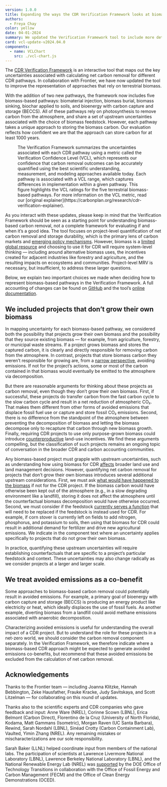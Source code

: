 ```yaml
---
version: 1.0.0
title: Expanding the ways the CDR Verification Framework looks at biomass
authors:
  - Freya Chay
color: yellow
date: 04-01-2024
summary: We updated the Verification Framework tool to include more detail and a broader representation of biomass-based CDR pathways. We added two new pathways and updated three others.
card: vcl-update-v2024.04.0
components:
  - name: VCLChart
    src: ./vcl-chart.js
---
```


The [CDR Verification Framework](https://carbonplan.org/research/cdr-verification) is an interactive tool that maps out the key uncertainties associated with calculating net carbon removal for different CDR pathways. In collaboration with Frontier, we have now updated the tool to improve the representation of approaches that rely on terrestrial biomass.

With the addition of two new pathways, the framework now includes five biomass-based pathways: biomaterial injection, biomass burial, biomass sinking, biochar applied to soils, and bioenergy with carbon capture and storage (BECCS). All of these pathways rely on photosynthesis to remove carbon from the atmosphere, and share a set of upstream uncertainties associated with the choice of biomass feedstock. However, each pathway takes a unique approach to storing the biomass carbon. Our evaluation reflects how confident we are that the approach can store carbon for at least 1000 years.

<Figure>
  <VCLChart />
  <FigureCaption number={1}>
    The Verification Framework summarizes the uncertainties associated with each
    CDR pathway using a metric called the Verification Confidence Level (VCL),
    which represents our confidence that carbon removal outcomes can be
    accurately quantified using the best scientific understanding, measurement,
    and modeling approaches available today. Each pathway is associated with a
    VCL range, which captures differences in implementation within a given
    pathway. This figure highlights the VCL ratings for the five terrestrial
    biomass-based pathways. For more information on the VCL metric, read our
    [original
    explainer](https://carbonplan.org/research/cdr-verification-explainer).
  </FigureCaption>
</Figure>

As you interact with these updates, please keep in mind that the Verification Framework should be seen as a starting point for understanding biomass-based carbon removal, not a complete framework for evaluating if and when it’s a good idea. The tool focuses on project-level quantification of net carbon removal and storage durability, which is the primary lens of carbon markets and [emerging policy mechanisms](https://www.energy.gov/fecm/carbon-dioxide-removal-purchase-pilot-prize). However, biomass is a [limited global resource](https://doi.org/10.1073/pnas.0704243104) and choosing to use it for CDR will require system-level thinking — including around alternative biomass uses, the incentives created for adjacent industries like forestry and agriculture, and the resulting impacts on ecosystems and communities. Project-level MRV is necessary, but insufficient, to address these larger questions.

Below, we explain two important choices we made when deciding how to represent biomass-based pathways in the Verification Framework. A full accounting of changes can be found on [GitHub](https://github.com/carbonplan/cdr-verification) and the tool’s [online documentation](https://carbonplan.org/research/cdr-verification/docs/pathways/biomaterial-injection).

## We included projects that don’t grow their own biomass

In mapping uncertainty for each biomass-based pathway, we considered both the possibility that projects grow their own biomass and the possibility that they source existing biomass — for example, from agriculture, forestry, or municipal waste streams. If a project grows biomass and stores the captured carbon, it is clearly and directly responsible for removing carbon from the atmosphere. In contrast, projects that store biomass carbon they weren’t responsible for growing are, from a [narrow perspective](https://carbonplan.org/research/carbon-removal-mechanisms), avoiding emissions. If not for the project’s actions, some or most of the carbon contained in that biomass would eventually be emitted to the atmosphere via decomposition.

But there are reasonable arguments for thinking about these projects as carbon removal, even though they don’t grow their own biomass. First, if successful, these projects do transfer carbon from the fast carbon cycle to the slow carbon cycle and result in a net reduction of atmospheric CO₂. That makes them different from other forms of avoided emissions that displace fossil fuel use or capture and store fossil CO₂ emissions. Second, there is no difference from the standpoint of the atmosphere between preventing the decomposition of biomass and letting the biomass decompose only to recapture that carbon through new biomass growth. Finally, requiring CDR projects to use only purpose-grown biomass could introduce [counterproductive](https://files.wri.org/d8/s3fs-public/2023-07/the-global-land-squeeze-report.pdf?VersionId=edANDGIvq_NhCGbDVfte6diBdJswo7e9) land-use incentives. We find these arguments compelling, but the classification of such projects remains an ongoing topic of conversation in the broader CDR and carbon accounting communities.

Any biomass-based project must grapple with upstream uncertainties, such as understanding how using biomass for CDR [affects](https://carbonplan.org/research/cdr-verification/docs/components/market-effects) broader land use and land management decisions. However, quantifying net carbon removal for projects that don’t grow their own biomass introduces several additional upstream considerations. First, we must ask [what would have happened to the biomass](https://carbonplan.org/research/cdr-verification/docs/components/baseline-carbon-stored) if not for the CDR project. If the biomass carbon would have otherwise been kept out of the atmosphere (e.g., in a slow degrading environment like a landfill), storing it does not affect the atmosphere until the counterfactual biomass decomposition would have otherwise occurred. Second, we must consider if the feedstock [currently serves a function](https://carbonplan.org/research/cdr-verification/docs/components/feedstock-use-counterfactual) that will need to be replaced if the feedstock is instead used for CDR. For example, if corn stover is currently left on fields to add nitrogen, phosphorus, and potassium to soils, then using that biomass for CDR could result in additional demand for fertilizer and drive new agricultural emissions. We indicate in the component text where an uncertainty applies specifically to projects that do not grow their own biomass.

In practice, quantifying these upstream uncertainties will require establishing counterfactuals that are specific to a project’s particular feedstock and context. These uncertainties may also change radically as we consider projects at a larger and larger scale.

## We treat avoided emissions as a co-benefit

Some approaches to biomass-based carbon removal could potentially result in avoided emissions. For example, a primary goal of bioenergy with carbon capture and storage (BECCS) is producing an energy product like electricity or heat, which ideally displaces the use of fossil fuels. As another example, diverting biomass from a landfill could avoid methane emissions associated with anaerobic decomposition.

Characterizing avoided emissions is useful for understanding the overall impact of a CDR project. But to understand the role for these projects in a net-zero world, we should consider the carbon removal component separately. In the Verification Framework, we therefore indicate where a biomass-based CDR approach might be expected to generate avoided emissions co-benefits, but recommend that these avoided emissions be excluded from the calculation of net carbon removal.

## Acknowledgements

Thanks to the Frontier team — including Joanna Klitzke, Hannah Bebbington, Zeke Hausfather, Frauke Kracke, Judy Savitskaya, and Scott Litzelman — for collaborating on this round of updates.

Thanks also to the scientific experts and CDR companies who gave feedback and input: Anne Ware (NREL), Corinne Scown (LBNL), Erica Belmont (Carbon Direct), Florentino de la Cruz (University of North Florida), Kodama, Matt Gammans (Isometric), Morgan Raven (UC Santa Barbara), Rewind, Sarah Nordahl (LBNL), Sinéad Crotty (Carbon Containment Lab), Vaulted, Yimin Zhang (NREL). Any remaining mistakes or mischaracterizations are our sole responsibility.

Sarah Baker (LLNL) helped coordinate input from members of the national labs. The participation of scientists at Lawrence Livermore National Laboratory (LBNL), Lawrence Berkeley National Laboratory (LBNL), and the National Renewable Energy Lab (NREL) was [supported](https://www.energy.gov/technologytransitions/articles/doe-selects-four-national-laboratory-led-teams-accelerate) by the DOE Office of Technology Transitions in collaboration with the Office of Fossil Energy and Carbon Management (FECM) and the Office of Clean Energy Demonstrations (OCED).
